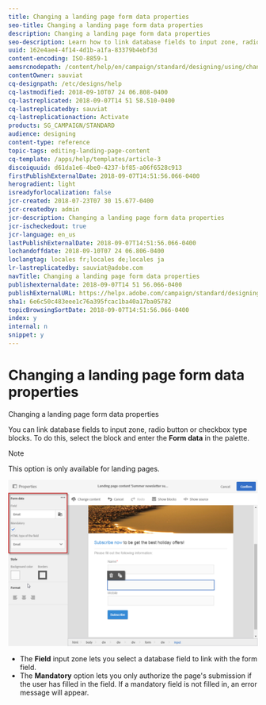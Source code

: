 ```yaml
---
title: Changing a landing page form data properties
seo-title: Changing a landing page form data properties
description: Changing a landing page form data properties
seo-description: Learn how to link database fields to input zone, radio button or checkbox type blocks.
uuid: 162e4ae4-4f14-4d1b-a1fa-83379b4ebf3d
content-encoding: ISO-8859-1
aemsrcnodepath: /content/help/en/campaign/standard/designing/using/changing-a-landing-page-form-data-properties
contentOwner: sauviat
cq-designpath: /etc/designs/help
cq-lastmodified: 2018-09-10T07 24 06.808-0400
cq-lastreplicated: 2018-09-07T14 51 58.510-0400
cq-lastreplicatedby: sauviat
cq-lastreplicationaction: Activate
products: SG_CAMPAIGN/STANDARD
audience: designing
content-type: reference
topic-tags: editing-landing-page-content
cq-template: /apps/help/templates/article-3
discoiquuid: d61da1e6-4be0-4237-bf85-a06f6528c913
firstPublishExternalDate: 2018-09-07T14:51:56.066-0400
herogradient: light
isreadyforlocalization: false
jcr-created: 2018-07-23T07 30 15.677-0400
jcr-createdby: admin
jcr-description: Changing a landing page form data properties
jcr-ischeckedout: true
jcr-language: en_us
lastPublishExternalDate: 2018-09-07T14:51:56.066-0400
lochandoffdate: 2018-09-10T07 24 06.806-0400
loclangtag: locales fr;locales de;locales ja
lr-lastreplicatedby: sauviat@adobe.com
navTitle: Changing a landing page form data properties
publishexternaldate: 2018-09-07T14 51 56.066-0400
publishExternalURL: https://helpx.adobe.com/campaign/standard/designing/using/changing-a-landing-page-form-data-properties.html
sha1: 6e6c50c483eee1c76a395fcac1ba40a17ba05782
topicBrowsingSortDate: 2018-09-07T14:51:56.066-0400
index: y
internal: n
snippet: y
---
```


# Changing a landing page form data properties

Changing a landing page form data properties

You can link database fields to input zone, radio button or checkbox type blocks. To do this, select the block and enter the **Form data** in the palette.

>[!NOTE]
>
>This option is only available for landing pages.

![](assets/delivery_content_9.png)

* The **Field** input zone lets you select a database field to link with the form field.
* The **Mandatory** option lets you only authorize the page's submission if the user has filled in the field. If a mandatory field is not filled in, an error message will appear.

